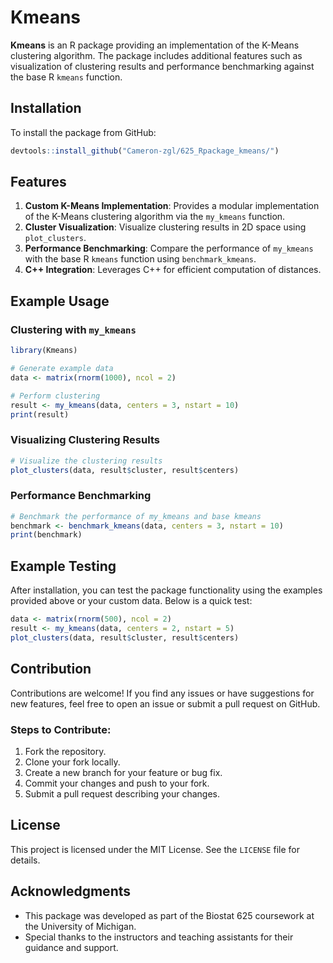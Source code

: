# Kmeans

**Kmeans** is an R package providing an implementation of the K-Means clustering algorithm. The package includes additional features such as visualization of clustering results and performance benchmarking against the base R `kmeans` function.

## Installation

To install the package from GitHub:
```R
devtools::install_github("Cameron-zgl/625_Rpackage_kmeans/")
```

## Features

1. **Custom K-Means Implementation**: Provides a modular implementation of the K-Means clustering algorithm via the `my_kmeans` function.
2. **Cluster Visualization**: Visualize clustering results in 2D space using `plot_clusters`.
3. **Performance Benchmarking**: Compare the performance of `my_kmeans` with the base R `kmeans` function using `benchmark_kmeans`.
4. **C++ Integration**: Leverages C++ for efficient computation of distances.

## Example Usage

### Clustering with `my_kmeans`

```R
library(Kmeans)

# Generate example data
data <- matrix(rnorm(1000), ncol = 2)

# Perform clustering
result <- my_kmeans(data, centers = 3, nstart = 10)
print(result)
```

### Visualizing Clustering Results

```R
# Visualize the clustering results
plot_clusters(data, result$cluster, result$centers)
```

### Performance Benchmarking

```R
# Benchmark the performance of my_kmeans and base kmeans
benchmark <- benchmark_kmeans(data, centers = 3, nstart = 10)
print(benchmark)
```
## Example Testing

After installation, you can test the package functionality using the examples provided above or your custom data. Below is a quick test:
```R
data <- matrix(rnorm(500), ncol = 2)
result <- my_kmeans(data, centers = 2, nstart = 5)
plot_clusters(data, result$cluster, result$centers)
```

## Contribution

Contributions are welcome! If you find any issues or have suggestions for new features, feel free to open an issue or submit a pull request on GitHub.

### Steps to Contribute:
1. Fork the repository.
2. Clone your fork locally.
3. Create a new branch for your feature or bug fix.
4. Commit your changes and push to your fork.
5. Submit a pull request describing your changes.

## License

This project is licensed under the MIT License. See the `LICENSE` file for details.

## Acknowledgments

- This package was developed as part of the Biostat 625 coursework at the University of Michigan.
- Special thanks to the instructors and teaching assistants for their guidance and support.
